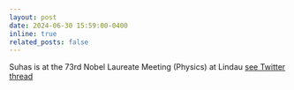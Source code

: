 ```yaml
---
layout: post
date: 2024-06-30 15:59:00-0400
inline: true
related_posts: false
---
```


 Suhas is at the 73rd Nobel Laureate Meeting (Physics) at Lindau [see Twitter thread](https://x.com/suhasm/status/1810741849591796036)
